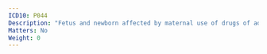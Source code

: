 ```yaml
---
ICD10: P044
Description: "Fetus and newborn affected by maternal use of drugs of addiction"
Matters: No
Weight: 0
---
```



